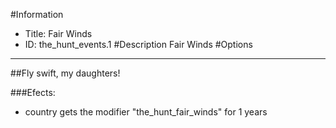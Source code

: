 #Information
 - Title: Fair Winds
 - ID: the_hunt_events.1
#Description
Fair Winds
#Options

___
##Fly swift, my daughters!

###Efects:<ul><li>country gets the modifier "the_hunt_fair_winds" for 1 years</li></ul>

